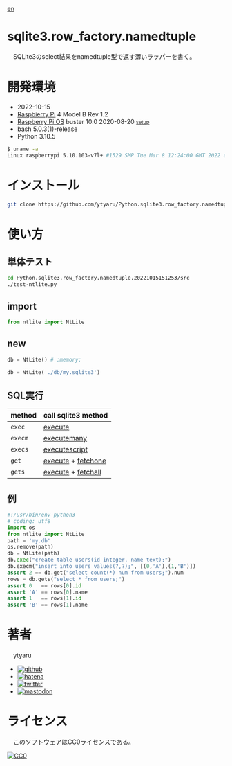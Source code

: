 [en](./README.md)

# sqlite3.row_factory.namedtuple

　SQLite3のselect結果をnamedtuple型で返す薄いラッパーを書く。

<!--

# デモ

* [demo](https://ytyaru.github.io/Python.sqlite3.row_factory.namedtuple.20221015151253/)

![img](https://github.com/ytyaru/Python.sqlite3.row_factory.namedtuple.20221015151253/blob/master/doc/0.png?raw=true)

# 特徴

* セールスポイント

-->

# 開発環境

* <time datetime="2022-10-15T15:12:47+0900">2022-10-15</time>
* [Raspbierry Pi](https://ja.wikipedia.org/wiki/Raspberry_Pi) 4 Model B Rev 1.2
* [Raspberry Pi OS](https://ja.wikipedia.org/wiki/Raspbian) buster 10.0 2020-08-20 <small>[setup](http://ytyaru.hatenablog.com/entry/2020/10/06/111111)</small>
* bash 5.0.3(1)-release
* Python 3.10.5

```sh
$ uname -a
Linux raspberrypi 5.10.103-v7l+ #1529 SMP Tue Mar 8 12:24:00 GMT 2022 armv7l GNU/Linux
```

# インストール

```sh
git clone https://github.com/ytyaru/Python.sqlite3.row_factory.namedtuple.20221015151253
```

# 使い方

## 単体テスト

```sh
cd Python.sqlite3.row_factory.namedtuple.20221015151253/src
./test-ntlite.py
```

## import

```python
from ntlite import NtLite
```

## new

```python
db = NtLite() # :memory:
```
```python
db = NtLite('./db/my.sqlite3')
```

## SQL実行

method|call sqlite3 method
------|-------------------
`exec`|[execute][]
`execm`|[executemany][]
`execs`|[executescript][]
`get`|[execute][] + [fetchone][]
`gets`|[execute][] + [fetchall][]

[execute]:https://docs.python.org/ja/3/library/sqlite3.html#sqlite3.Cursor.execute
[executemany]:https://docs.python.org/ja/3/library/sqlite3.html#sqlite3.Cursor.executemany
[executescript]:https://docs.python.org/ja/3/library/sqlite3.html#sqlite3.Connection.executescript
[fetchone]:https://docs.python.org/ja/3/library/sqlite3.html#sqlite3.Cursor.fetchone
[fetchall]:https://docs.python.org/ja/3/library/sqlite3.html#sqlite3.Cursor.fetchall
[fetchmany]:https://docs.python.org/ja/3/library/sqlite3.html#sqlite3.Cursor.fetchmany

## 例

```python
#!/usr/bin/env python3
# coding: utf8
import os
from ntlite import NtLite
path = 'my.db'
os.remove(path)
db = NtLite(path)
db.exec("create table users(id integer, name text);")
db.execm("insert into users values(?,?);", [(0,'A'),(1,'B')])
assert 2 == db.get("select count(*) num from users;").num
rows = db.gets("select * from users;")
assert 0   == rows[0].id
assert 'A' == rows[0].name
assert 1   == rows[1].id
assert 'B' == rows[1].name
```

<!--

# 注意

* 注意点など

-->

# 著者

　ytyaru

* [![github](http://www.google.com/s2/favicons?domain=github.com)](https://github.com/ytyaru "github")
* [![hatena](http://www.google.com/s2/favicons?domain=www.hatena.ne.jp)](http://ytyaru.hatenablog.com/ytyaru "hatena")
* [![twitter](http://www.google.com/s2/favicons?domain=twitter.com)](https://twitter.com/ytyaru1 "twitter")
* [![mastodon](http://www.google.com/s2/favicons?domain=mstdn.jp)](https://mstdn.jp/web/accounts/233143 "mastdon")

# ライセンス

　このソフトウェアはCC0ライセンスである。

[![CC0](http://i.creativecommons.org/p/zero/1.0/88x31.png "CC0")](http://creativecommons.org/publicdomain/zero/1.0/deed.ja)

